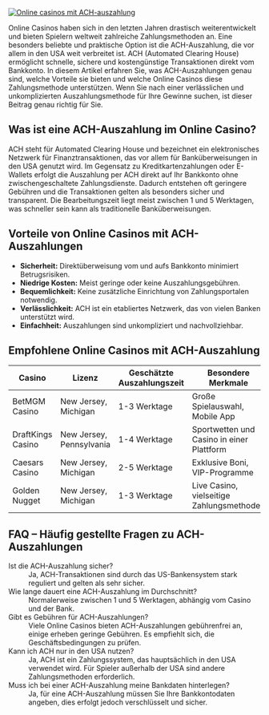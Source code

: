 [![Online casinos mit ACH-auszahlung](https://123-caf.pages.dev/gitsignup.png)](https://vrmoo.ru/Bt82HjjY)

<p>Online Casinos haben sich in den letzten Jahren drastisch weiterentwickelt und bieten Spielern weltweit zahlreiche Zahlungsmethoden an. Eine besonders beliebte und praktische Option ist die ACH-Auszahlung, die vor allem in den USA weit verbreitet ist. ACH (Automated Clearing House) ermöglicht schnelle, sichere und kostengünstige Transaktionen direkt vom Bankkonto. In diesem Artikel erfahren Sie, was ACH-Auszahlungen genau sind, welche Vorteile sie bieten und welche Online Casinos diese Zahlungsmethode unterstützen. Wenn Sie nach einer verlässlichen und unkomplizierten Auszahlungsmethode für Ihre Gewinne suchen, ist dieser Beitrag genau richtig für Sie.</p>  <h2>Was ist eine ACH-Auszahlung im Online Casino?</h2> <p>ACH steht für Automated Clearing House und bezeichnet ein elektronisches Netzwerk für Finanztransaktionen, das vor allem für Banküberweisungen in den USA genutzt wird. Im Gegensatz zu Kreditkartenzahlungen oder E-Wallets erfolgt die Auszahlung per ACH direkt auf Ihr Bankkonto ohne zwischengeschaltete Zahlungsdienste. Dadurch entstehen oft geringere Gebühren und die Transaktionen gelten als besonders sicher und transparent. Die Bearbeitungszeit liegt meist zwischen 1 und 5 Werktagen, was schneller sein kann als traditionelle Banküberweisungen.</p>  <h2>Vorteile von Online Casinos mit ACH-Auszahlungen</h2> <ul>   <li><strong>Sicherheit:</strong> Direktüberweisung vom und aufs Bankkonto minimiert Betrugsrisiken.</li>   <li><strong>Niedrige Kosten:</strong> Meist geringe oder keine Auszahlungsgebühren.</li>   <li><strong>Bequemlichkeit:</strong> Keine zusätzliche Einrichtung von Zahlungsportalen notwendig.</li>   <li><strong>Verlässlichkeit:</strong> ACH ist ein etabliertes Netzwerk, das von vielen Banken unterstützt wird.</li>   <li><strong>Einfachheit:</strong> Auszahlungen sind unkompliziert und nachvollziehbar.</li> </ul>  <h2>Empfohlene Online Casinos mit ACH-Auszahlung</h2> <table>   <thead>     <tr>       <th>Casino</th>       <th>Lizenz</th>       <th>Geschätzte Auszahlungszeit</th>       <th>Besondere Merkmale</th>     </tr>   </thead>   <tbody>     <tr>       <td>BetMGM Casino</td>       <td>New Jersey, Michigan</td>       <td>1-3 Werktage</td>       <td>Große Spielauswahl, Mobile App</td>     </tr>     <tr>       <td>DraftKings Casino</td>       <td>New Jersey, Pennsylvania</td>       <td>1-4 Werktage</td>       <td>Sportwetten und Casino in einer Plattform</td>     </tr>     <tr>       <td>Caesars Casino</td>       <td>New Jersey, Michigan</td>       <td>2-5 Werktage</td>       <td>Exklusive Boni, VIP-Programme</td>     </tr>     <tr>       <td>Golden Nugget</td>       <td>New Jersey, Michigan</td>       <td>1-3 Werktage</td>       <td>Live Casino, vielseitige Zahlungsmethoden</td>     </tr>   </tbody> </table>  <h2>FAQ – Häufig gestellte Fragen zu ACH-Auszahlungen</h2>  <dl>   <dt>Ist die ACH-Auszahlung sicher?</dt>   <dd>Ja, ACH-Transaktionen sind durch das US-Bankensystem stark reguliert und gelten als sehr sicher.</dd>    <dt>Wie lange dauert eine ACH-Auszahlung im Durchschnitt?</dt>   <dd>Normalerweise zwischen 1 und 5 Werktagen, abhängig vom Casino und der Bank.</dd>    <dt>Gibt es Gebühren für ACH-Auszahlungen?</dt>   <dd>Viele Online Casinos bieten ACH-Auszahlungen gebührenfrei an, einige erheben geringe Gebühren. Es empfiehlt sich, die Geschäftsbedingungen zu prüfen.</dd>    <dt>Kann ich ACH nur in den USA nutzen?</dt>   <dd>Ja, ACH ist ein Zahlungssystem, das hauptsächlich in den USA verwendet wird. Für Spieler außerhalb der USA sind andere Zahlungsmethoden erforderlich.</dd>    <dt>Muss ich bei einer ACH-Auszahlung meine Bankdaten hinterlegen?</dt>   <dd>Ja, für eine ACH-Auszahlung müssen Sie Ihre Bankkontodaten angeben, dies erfolgt jedoch verschlüsselt und sicher.</dd> </dl>
